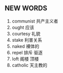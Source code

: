 ## NEW WORDS

1. communist 共产主义者
2. ought 应该
3. courtesy 礼貌
4. stake 利害关系
5. naked 裸体的
6. repel 排斥 驱逐
7. loft 阁楼 顶楼
8. catholic 天主教的
